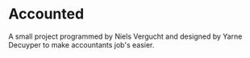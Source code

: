 Accounted
=========

A small project programmed by Niels Vergucht and designed by Yarne Decuyper to make accountants job's easier.
